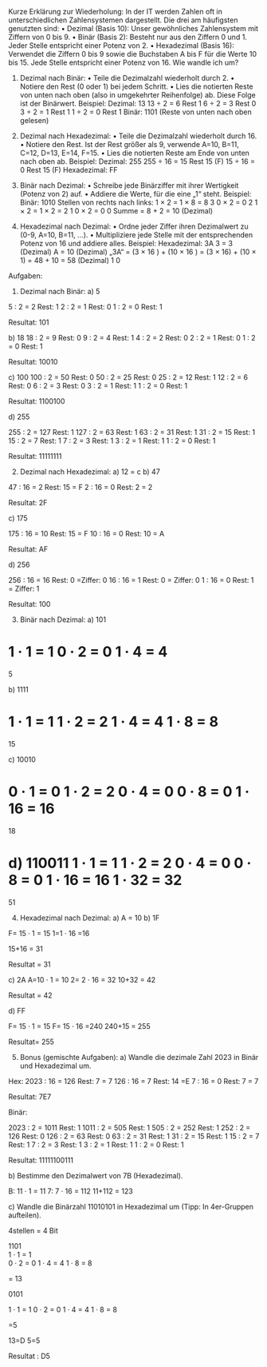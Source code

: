 
Kurze Erklärung zur Wiederholung:
In der IT werden Zahlen oft in unterschiedlichen Zahlensystemen dargestellt. Die drei
am häufigsten genutzten sind:
• Dezimal (Basis 10): Unser gewöhnliches Zahlensystem mit Ziffern von 0 bis 9.
• Binär (Basis 2): Besteht nur aus den Ziffern 0 und 1. Jeder Stelle entspricht einer
Potenz von 2.
• Hexadezimal (Basis 16): Verwendet die Ziffern 0 bis 9 sowie die Buchstaben A bis
F für die Werte 10 bis 15. Jede Stelle entspricht einer Potenz von 16.
Wie wandle ich um?
1. Dezimal nach Binär:
• Teile die Dezimalzahl wiederholt durch 2.
• Notiere den Rest (0 oder 1) bei jedem Schritt.
• Lies die notierten Reste von unten nach oben (also in umgekehrter
Reihenfolge) ab. Diese Folge ist der Binärwert.
Beispiel:
Dezimal: 13
13 ÷ 2 = 6 Rest 1
6 ÷ 2 = 3 Rest 0
3 ÷ 2 = 1 Rest 1
1 ÷ 2 = 0 Rest 1
Binär: 1101 (Reste von unten nach oben gelesen)

2. Dezimal nach Hexadezimal:
• Teile die Dezimalzahl wiederholt durch 16.
• Notiere den Rest. Ist der Rest größer als 9, verwende A=10, B=11, C=12, D=13,
E=14, F=15.
• Lies die notierten Reste am Ende von unten nach oben ab.
Beispiel:
Dezimal: 255
255 ÷ 16 = 15 Rest 15 (F)
15 ÷ 16 = 0 Rest 15 (F)
Hexadezimal: FF

3. Binär nach Dezimal:
• Schreibe jede Binärziffer mit ihrer Wertigkeit (Potenz von 2) auf.
• Addiere die Werte, für die eine „1“ steht.
Beispiel:
Binär: 1010
Stellen von rechts nach links:
1 × 2 = 1 × 8 = 8 3
0 × 2 = 0 2
1 × 2 = 1 × 2 = 2 1
0 × 2 = 0 0
Summe = 8 + 2 = 10 (Dezimal)
4. Hexadezimal nach Dezimal:
• Ordne jeder Ziffer ihren Dezimalwert zu (0-9, A=10, B=11, ...).
• Multipliziere jede Stelle mit der entsprechenden Potenz von 16 und addiere
alles.
Beispiel:
Hexadezimal: 3A
3 = 3 (Dezimal)
A = 10 (Dezimal)
„3A“ = (3 × 16 ) + (10 × 16 ) = (3 × 16) + (10 × 1) = 48 + 10 = 58 (Dezimal) 1 0

Aufgaben:

1. Dezimal nach Binär:
a) 5

 5 : 2 = 2  Rest: 1
 2 : 2 = 1  Rest: 0
 1 : 2 = 0  Rest: 1

 Resultat: 101

b) 18
18 : 2 =  9  Rest: 0
  9 : 2 =  4  Rest: 1
  4 : 2 =  2  Rest: 0
  2 : 2 =  1  Rest: 0
  1 : 2 =  0  Rest: 1

 Resultat: 10010
 
c) 100
 100 : 2 =  50  Rest: 0
  50 : 2 =  25  Rest: 0
  25 : 2 =  12  Rest: 1
  12 : 2 =   6  Rest: 0
   6 : 2 =   3  Rest: 0
   3 : 2 =   1  Rest: 1
   1 : 2 =   0  Rest: 1

 Resultat: 1100100
 
d) 255

255 : 2 = 127  Rest: 1
 127 : 2 =  63  Rest: 1
  63 : 2 =  31  Rest: 1
  31 : 2 =  15  Rest: 1
   15 : 2 =   7  Rest: 1
7 : 2 =   3  Rest: 1
3 : 2 =   1  Rest: 1
1 : 2 =   0  Rest: 1

 Resultat: 11111111


2. Dezimal nach Hexadezimal:
a) 12 = c
b) 47

47 : 16 =  2  Rest: 15   = F
  2 : 16 =  0  Rest:  2   =  2

 Resultat: 2F

c) 175

  175 : 16 =  10  Rest: 15   = F
  10 : 16 =   0  Rest: 10   = A

 Resultat: AF

d) 256

256 : 16 =  16  Rest:  0   =Ziffer: 0
 16 : 16 =   1  Rest:  0  = Ziffer: 0
 1 : 16 =   0  Rest:  1   = Ziffer: 1

 Resultat: 100


3. Binär nach Dezimal:
a) 101

 1 · 1 =  1
 0 · 2 =  0
 1 · 4 =  4
 =
5

b) 1111

1 · 1 =  1
 1 · 2 =  2
 1 · 4 =  4
 1 · 8 =  8
 =
 15
 
 
c) 10010

0 ·  1 =   0
 1 ·  2 =   2
 0 ·  4 =   0
 0 ·  8 =   0
 1 · 16 =  16
 =
 18
 
d) 110011
1 ·  1 =   1
 1 ·  2 =   2
 0 ·  4 =   0
 0 ·  8 =   0
 1 · 16 =  16
 1 · 32 =  32
 =
 51


4. Hexadezimal nach Dezimal:
a) A = 10 
b) 1F

F= 15 ·  1 = 15
1=1 · 16 =16

15+16 = 31

Resultat = 31 


c) 2A
A=10 ·  1 = 10
2= 2 · 16 = 32
10+32 = 42

Resultat = 42

d) FF

F= 15 ·   1 = 15 
F= 15 ·  16  =240
240+15 = 255

Resultat= 255

5. Bonus (gemischte Aufgaben):
a) Wandle die dezimale Zahl 2023 in Binär und Hexadezimal um.

Hex: 
2023 : 16 =  126  Rest:  7  = 7
 126 : 16 =    7  Rest: 14    =E
7 : 16 =    0  Rest:  7         = 7

Resultat: 7E7

Binär:

2023 : 2 = 1011  Rest: 1
 1011 : 2 =  505  Rest: 1
  505 : 2 =  252  Rest: 1
  252 : 2 =  126  Rest: 0
126 : 2 =   63  Rest: 0
  63 : 2 =   31  Rest: 1
  31 : 2 =   15  Rest: 1
   15 : 2 =    7  Rest: 1
   7 : 2 =    3  Rest: 1
3 : 2 =    1  Rest: 1
1 : 2 =    0  Rest: 1

Resultat: 11111100111


b) Bestimme den Dezimalwert von 7B (Hexadezimal).

B:  11 ·   1 =   11
 7:   7 ·  16 =  112
 11+112 = 123



c) Wandle die Binärzahl 11010101 in Hexadezimal um (Tipp: In 4er-Gruppen
aufteilen).

4stellen = 4 Bit   

1101                                                            
1 · 1 =  1                           
0 · 2 =  0
1 · 4 =  4
1 · 8 =  8

= 13 

0101

1 · 1 =  1
 0 · 2 =  0
 1 · 4 =  4
 1 · 8 =  8

=5


13=D
5=5

Resultat : D5
